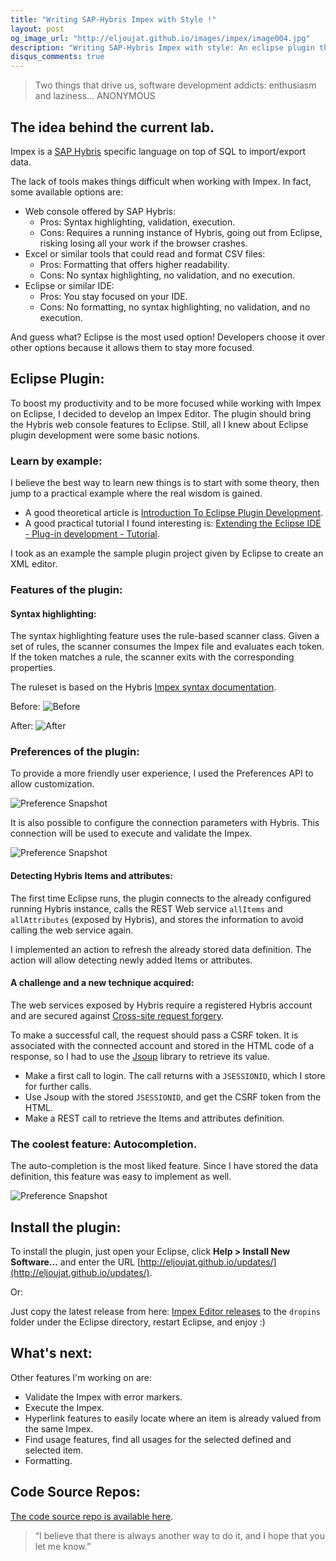 ```yaml
---
title: "Writing SAP-Hybris Impex with Style !"
layout: post
og_image_url: "http://eljoujat.github.io/images/impex/image004.jpg"
description: "Writing SAP-Hybris Impex with style: An eclipse plugin that will change the way you work with Impex."
disqus_comments: true
---
```



> Two things that drive us, software development addicts: enthusiasm and laziness...
ANONYMOUS


## The idea behind the current lab.

Impex is a [SAP Hybris](http://hybris.com) specific language on top of SQL to import/export data.

The lack of tools makes things difficult when working with Impex. In fact, some available options are:

- Web console offered by SAP Hybris:
  - Pros: Syntax highlighting, validation, execution.
  - Cons: Requires a running instance of Hybris, going out from Eclipse, risking losing all your work if the browser crashes.
- Excel or similar tools that could read and format CSV files:
  - Pros: Formatting that offers higher readability.
  - Cons: No syntax highlighting, no validation, and no execution.
- Eclipse or similar IDE:
  - Pros: You stay focused on your IDE.
  - Cons: No formatting, no syntax highlighting, no validation, and no execution.

And guess what? Eclipse is the most used option! Developers choose it over other options because it allows them to stay more focused.

## Eclipse Plugin:

To boost my productivity and to be more focused while working with Impex on Eclipse, I decided to develop an Impex Editor. The plugin should bring the Hybris web console features to Eclipse.
Still, all I knew about Eclipse plugin development were some basic notions.

### Learn by example:

I believe the best way to learn new things is to start with some theory, then jump to a practical example where the real wisdom is gained.

- A good theoretical article is [Introduction To Eclipse Plugin Development](http://www.eclipsepluginsite.com/).
- A good practical tutorial I found interesting is: [Extending the Eclipse IDE - Plug-in development - Tutorial](http://www.vogella.com/tutorials/EclipsePlugIn/article.html).

I took as an example the sample plugin project given by Eclipse to create an XML editor.

### Features of the plugin:

#### Syntax highlighting:

The syntax highlighting feature uses the rule-based scanner class. Given a set of rules, the scanner consumes the Impex file and evaluates each token. If the token matches a rule, the scanner exits with the corresponding properties.

The ruleset is based on the Hybris [Impex syntax documentation](https://wiki.hybris.com/display/release5/ImpEx+Syntax).

Before:
![Before](/images/impex/avant.png)

After:
![After](/images/impex/after.png)

### Preferences of the plugin:

To provide a more friendly user experience, I used the Preferences API to allow customization.

![Preference Snapshot](/images/impex/perferences_1.png)

It is also possible to configure the connection parameters with Hybris. This connection will be used to execute and validate the Impex.

![Preference Snapshot](/images/impex/perferences_2.png)

#### Detecting Hybris Items and attributes:

The first time Eclipse runs, the plugin connects to the already configured running Hybris instance, calls the REST Web service `allItems` and `allAttributes` (exposed by Hybris), and stores the information to avoid calling the web service again.

I implemented an action to refresh the already stored data definition. The action will allow detecting newly added Items or attributes.

#### A challenge and a new technique acquired:

The web services exposed by Hybris require a registered Hybris account and are secured against [Cross-site request forgery](http://en.wikipedia.org/wiki/Cross-site_request_forgery).

To make a successful call, the request should pass a CSRF token. It is associated with the connected account and stored in the HTML code of a response, so I had to use the [Jsoup](http://jsoup.org/) library to retrieve its value.

- Make a first call to login. The call returns with a `JSESSIONID`, which I store for further calls.
- Use Jsoup with the stored `JSESSIONID`, and get the CSRF token from the HTML.
- Make a REST call to retrieve the Items and attributes definition.

### The coolest feature: Autocompletion.

The auto-completion is the most liked feature. Since I have stored the data definition, this feature was easy to implement as well.

![Preference Snapshot](/images/impex/autosuggest.png)

## Install the plugin:

To install the plugin, just open your Eclipse, click **Help > Install New Software…** and enter the URL [http://eljoujat.github.io/updates/](http://eljoujat.github.io/updates/).

Or:

Just copy the latest release from here: [Impex Editor releases](https://github.com/eljoujat/eclipseimpexeditor/releases) to the `dropins` folder under the Eclipse directory, restart Eclipse, and enjoy :)

## What's next:

Other features I'm working on are:

- Validate the Impex with error markers.
- Execute the Impex.
- Hyperlink features to easily locate where an item is already valued from the same Impex.
- Find usage features, find all usages for the selected defined and selected item.
- Formatting.

## Code Source Repos:

[The code source repo is available here](https://github.com/eljoujat/eclipseimpexeditor).


> “I believe that there is always another way to do it, and I hope that you let me know.”


